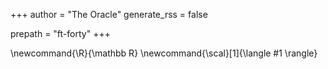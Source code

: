 +++
author = "The Oracle"
generate_rss = false

prepath = "ft-forty"
+++

\newcommand{\R}{\mathbb R}
\newcommand{\scal}[1]{\langle #1 \rangle}
